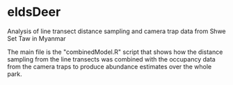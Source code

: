 # eldsDeer
Analysis of line transect distance sampling and camera trap data from Shwe Set Taw in Myanmar

The main file is the "combinedModel.R" script that shows how the distance sampling from the line transects was combined with the occupancy data from the camera traps to produce abundance estimates over the whole park.
